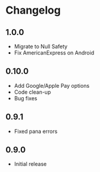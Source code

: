 # Changelog

## 1.0.0
- Migrate to Null Safety
- Fix AmericanExpress on Android

## 0.10.0

- Add Google/Apple Pay options
- Code clean-up
- Bug fixes

## 0.9.1

- Fixed pana errors

## 0.9.0

- Initial release
